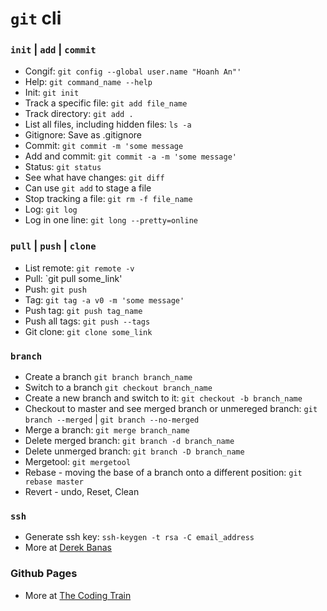 # `git` cli

### `init` | `add` | `commit`
- Congif: `git config --global user.name "Hoanh An"'`
- Help: `git command_name --help`
- Init: `git init`
- Track a specific file: `git add file_name`
- Track directory: `git add .`
- List all files, including hidden files: `ls -a` 
- Gitignore: Save as .gitignore
- Commit: `git commit -m 'some message`
- Add and commit: `git commit -a -m 'some message'`
- Status: `git status`
- See what have changes: `git diff`
- Can use `git add` to stage a file
- Stop tracking a file: `git rm -f file_name`
- Log: `git log`
- Log in one line: `git long --pretty=online`

### `pull` | `push` | `clone`
- List remote: `git remote -v`
- Pull: `git pull some_link'
- Push: `git push`
- Tag: `git tag -a v0 -m 'some message'`
- Push tag: `git push tag_name`
- Push all tags: `git push --tags`
- Git clone: `git clone some_link`

### `branch`
- Create a branch `git branch branch_name`
- Switch to a branch `git checkout branch_name`
- Create a new branch and switch to it: `git checkout -b branch_name`
- Checkout to master and see merged branch or unmereged branch: `git branch --merged` | `git branch --no-merged` 
- Merge a branch: `git merge branch_name`
- Delete merged branch: `git branch -d branch_name`
- Delete unmerged branch: `git branch -D branch_name`
- Mergetool: `git mergetool`
- Rebase - moving the base of a branch onto a different position: `git rebase master`
- Revert - undo, Reset, Clean

### `ssh`
- Generate ssh key: `ssh-keygen -t rsa -C email_address`
- More at [Derek Banas](https://youtu.be/IYo-NoyvtQg)

### Github Pages
- More at [The Coding Train](https://youtu.be/bFVtrlyH-kc)
